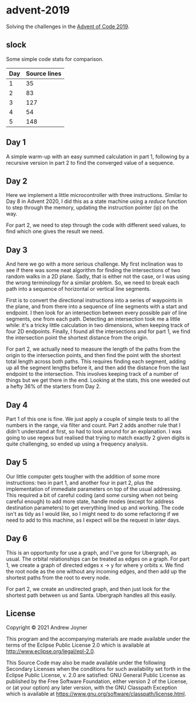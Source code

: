 # advent-2019

Solving the challenges in the [Advent of Code 2019](https://adventofcode.com/2019).

## slock

Some simple code stats for comparison.

Day | Source lines
----|---------------
  1 |  35
  2 |  83
  3 | 127
  4 |  54
  5 | 148

## Day 1

A simple warm-up with an easy summed calculation in part 1, following by a recursive version in part 2 to find the converged value of a sequence.

## Day 2

Here we implement a little microcontroller with three instructions. Similar to Day 8 in Advent 2020, I did this as a state machine using a *reduce* function to step through the memory, updating the instruction pointer (ip) on the way.

For part 2, we need to step through the code with different seed values, to find which one gives the result we need.

## Day 3

And here we go with a more serious challenge. My first inclination was to see if there was some neat algorithm for finding the intersections of two random walks in a 2D plane. Sadly, that is either not the case, or I was using the wrong terminology for a similar problem. So, we need to break each path into a sequence of horizontal or vertical line segments. 

First is to convert the directional instructions into a series of waypoints in the plane, and from there into a sequence of line segments with a start and endpoint. I then look for an intersection between every possible pair of line segments, one from each path. Detecting an intersection took me a little while: it's a tricky little calculation in two dimensions, when keeping track of four 2D endpoints. Finally, I found all the intersections and for part 1, we find the intersection point the shortest distance from the origin.

For part 2, we actually need to measure the length of the paths from the origin to the intersection points, and then find the point with the shortest total length across both paths. This requires finding each segment, adding up all the segment lengths before it, and then add the distance from the last endpoint to the intersection. This involves keeping track of a number of things but we get there in the end. Looking at the stats, this one weeded out a hefty 36% of the starters from Day 2.

## Day 4

Part 1 of this one is fine. We just apply a couple of simple tests to all the numbers in the range, via filter and count. Part 2 adds another rule that I didn't understand at first, so had to look around for an explanation. I was going to use regexs but realised that trying to match exactly 2 given digits is quite challenging, so ended up using a frequency analysis.

## Day 5

Our little computer gets tougher with the addition of some more instructions: two in part 1, and another four in part 2, plus the implementation of immediate parameters on top of the usual addressing. This required a bit of careful coding (and some cursing when not being careful enough) to add more state, handle modes (except for address destination parameters) to get everything lined up and working. The code isn't as tidy as I would like, so I might need to do some refactoring if we need to add to this machine, as I expect will be the request in later days.

## Day 6

This is an opportunity for use a graph, and I've gone for Ubergraph, as usual. The orbital relationships can be treated as edges on a graph. For part 1, we create a graph of directed edges x -> y for where y orbits x. We find the root node as the one without any incoming edges, and then add up the shortest paths from the root to every node.

For part 2, we create an undirected graph, and then just look for the shortest path between us and Santa. Ubergraph handles all this easily.

## License

Copyright © 2021 Andrew Joyner

This program and the accompanying materials are made available under the
terms of the Eclipse Public License 2.0 which is available at
http://www.eclipse.org/legal/epl-2.0.

This Source Code may also be made available under the following Secondary
Licenses when the conditions for such availability set forth in the Eclipse
Public License, v. 2.0 are satisfied: GNU General Public License as published by
the Free Software Foundation, either version 2 of the License, or (at your
option) any later version, with the GNU Classpath Exception which is available
at https://www.gnu.org/software/classpath/license.html.
